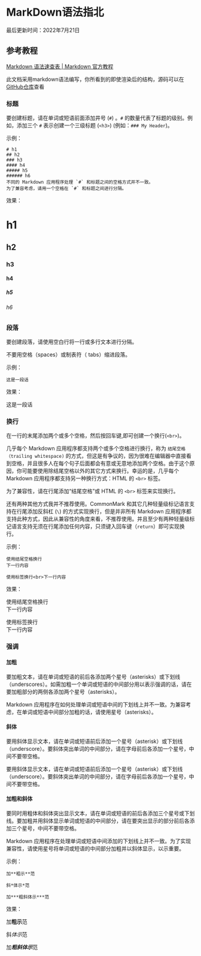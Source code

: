 # MarkDown语法指北

最后更新时间：2022年7月21日

## 参考教程

[Markdown 语法速查表 | Markdown 官方教程](https://markdown.com.cn/cheat-sheet.html)

此文档采用markdown语法编写，你所看到的即使渲染后的结构，源码可以在[GitHub仓库](https://raw.githubusercontent.com/kimikkorow/kimikkorow.github.io/main/docs/blog/MarkDown%E8%AF%AD%E6%B3%95%E6%8C%87%E5%8C%97.md)查看

### 标题

要创建标题，请在单词或短语前面添加井号 (`#`) 。`#` 的数量代表了标题的级别。例如，添加三个 `#` 表示创建一个三级标题 (`<h3>`) (例如：`### My Header`)。

示例：

```text
# h1
## h2
### h3
#### h4
##### h5
###### h6
不同的 Markdown 应用程序处理 `#` 和标题之间的空格方式并不一致。
为了兼容考虑，请用一个空格在 `#` 和标题之间进行分隔。
```

效果：

# h1

## h2

### h3

#### h4

##### h5

###### h6

### 段落

要创建段落，请使用空白行将一行或多行文本进行分隔。

不要用空格（spaces）或制表符（ tabs）缩进段落。

示例：

```text
这是一段话
```

效果：

这是一段话

### 换行

在一行的末尾添加两个或多个空格，然后按回车键,即可创建一个换行(`<br>`)。

几乎每个 Markdown 应用程序都支持两个或多个空格进行换行，称为 `结尾空格（trailing whitespace)` 的方式，但这是有争议的，因为很难在编辑器中直接看到空格，并且很多人在每个句子后面都会有意或无意地添加两个空格。由于这个原因，你可能要使用除结尾空格以外的其它方式来换行。幸运的是，几乎每个 Markdown 应用程序都支持另一种换行方式：HTML 的 `<br>` 标签。

为了兼容性，请在行尾添加“结尾空格”或 HTML 的 `<br>` 标签来实现换行。

还有两种其他方式我并不推荐使用。CommonMark 和其它几种轻量级标记语言支持在行尾添加反斜杠 (`\`) 的方式实现换行，但是并非所有 Markdown 应用程序都支持此种方式，因此从兼容性的角度来看，不推荐使用。并且至少有两种轻量级标记语言支持无须在行尾添加任何内容，只须键入回车键（`return`）即可实现换行。

示例：

```text
使用结尾空格换行  
下一行内容

使用标签换行<br>下一行内容
```

效果：

使用结尾空格换行  
下一行内容

使用标签换行<br>下一行内容

### 强调

#### 加粗

要加粗文本，请在单词或短语的前后各添加两个星号（asterisks）或下划线（underscores）。如需加粗一个单词或短语的中间部分用以表示强调的话，请在要加粗部分的两侧各添加两个星号（asterisks）。

Markdown 应用程序在如何处理单词或短语中间的下划线上并不一致。为兼容考虑，在单词或短语中间部分加粗的话，请使用星号（asterisks）。

#### 斜体

要用斜体显示文本，请在单词或短语前后添加一个星号（asterisk）或下划线（underscore）。要斜体突出单词的中间部分，请在字母前后各添加一个星号，中间不要带空格。

要用斜体显示文本，请在单词或短语前后添加一个星号（asterisk）或下划线（underscore）。要斜体突出单词的中间部分，请在字母前后各添加一个星号，中间不要带空格。

#### 加粗和斜体

要同时用粗体和斜体突出显示文本，请在单词或短语的前后各添加三个星号或下划线。要加粗并用斜体显示单词或短语的中间部分，请在要突出显示的部分前后各添加三个星号，中间不要带空格。

Markdown 应用程序在处理单词或短语中间添加的下划线上并不一致。为了实现兼容性，请使用星号将单词或短语的中间部分加粗并以斜体显示，以示重要。

示例：

```text
加**粗示**范

斜*体示*范

加***粗斜体示***范
```

效果：

加**粗示**范

斜*体示*范

加***粗斜体示***范
